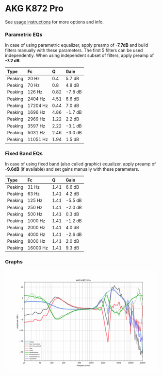 # AKG K872 Pro
See [usage instructions](https://github.com/jaakkopasanen/AutoEq#usage) for more options and info.

### Parametric EQs
In case of using parametric equalizer, apply preamp of **-7.7dB** and build filters manually
with these parameters. The first 5 filters can be used independently.
When using independent subset of filters, apply preamp of **-7.2 dB**.

| Type    | Fc       |    Q | Gain    |
|:--------|:---------|:-----|:--------|
| Peaking | 20 Hz    | 0.4  | 5.7 dB  |
| Peaking | 70 Hz    | 0.8  | 4.8 dB  |
| Peaking | 126 Hz   | 0.82 | -7.8 dB |
| Peaking | 2404 Hz  | 4.51 | 6.6 dB  |
| Peaking | 17204 Hz | 0.44 | 7.0 dB  |
| Peaking | 1696 Hz  | 4.86 | -1.7 dB |
| Peaking | 2969 Hz  | 1.22 | 2.2 dB  |
| Peaking | 3597 Hz  | 2.22 | -3.1 dB |
| Peaking | 5031 Hz  | 2.46 | -3.0 dB |
| Peaking | 11051 Hz | 1.94 | 1.5 dB  |

### Fixed Band EQs
In case of using fixed band (also called graphic) equalizer, apply preamp of **-9.6dB**
(if available) and set gains manually with these parameters.

| Type    | Fc       |    Q | Gain    |
|:--------|:---------|:-----|:--------|
| Peaking | 31 Hz    | 1.41 | 6.6 dB  |
| Peaking | 63 Hz    | 1.41 | 4.2 dB  |
| Peaking | 125 Hz   | 1.41 | -5.5 dB |
| Peaking | 250 Hz   | 1.41 | -2.0 dB |
| Peaking | 500 Hz   | 1.41 | 0.3 dB  |
| Peaking | 1000 Hz  | 1.41 | -1.2 dB |
| Peaking | 2000 Hz  | 1.41 | 4.0 dB  |
| Peaking | 4000 Hz  | 1.41 | -2.6 dB |
| Peaking | 8000 Hz  | 1.41 | 2.0 dB  |
| Peaking | 16000 Hz | 1.41 | 9.3 dB  |

### Graphs
![](./AKG%20K872%20Pro.png)